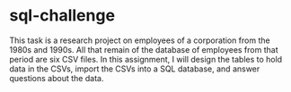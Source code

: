 # sql-challenge
This task is a research project on employees of a corporation from the 1980s and 1990s. All that remain of the database of employees from that period are six CSV files. In this assignment, I will design the tables to hold data in the CSVs, import the CSVs into a SQL database, and answer questions about the data.
